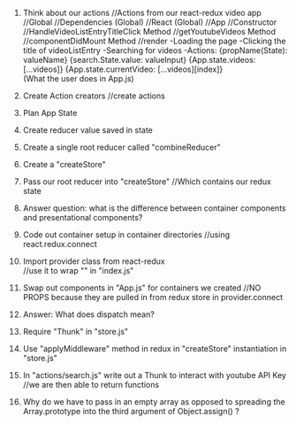 1. Think about our actions
    //Actions from our react-redux video app
      //Global
        //Dependencies (Global)
        //React (Global)
          //App
            //Constructor 
            //HandleVideoListEntryTitleClick Method
            //getYoutubeVideos Method
              //componentDidMount Method
            //render
  -Loading the page
  -Clicking the title of videoListEntry
  -Searching for videos
  -Actions: {propName(State): valueName}
            {search.State.value: valueInput} 
            {App.state.videos: [...videos]} 
            {App.state.currentVideo: [...videos][index]}  
            (What the user does in App.js)

2. Create Action creators
   //create actions
    

3. Plan App State

4. Create reducer value saved in state

5. Create a single root reducer called "combineReducer"

6. Create a "createStore"

7. Pass our root reducer into "createStore"
      //Which contains our redux state

8. Answer question: what is the difference between container components and presentational components? 

9. Code out container setup in container directories
      //using react.redux.connect

10. Import provider class from react-redux  
      //use it to wrap "<App />" in "index.js" 

11. Swap out components in "App.js" for containers we created 
      //NO PROPS because they are pulled in from redux store in provider.connect

12. Answer: What does dispatch mean?

13. Require "Thunk" in "store.js"

14. Use "applyMiddleware" method in redux in "createStore" instantiation in "store.js"

15. In "actions/search.js" write out a Thunk to interact with youtube API Key
      //we are then able to return functions

16. Why do we have to pass in an empty array as opposed to spreading the Array.prototype into the third argument of Object.assign() ?


 